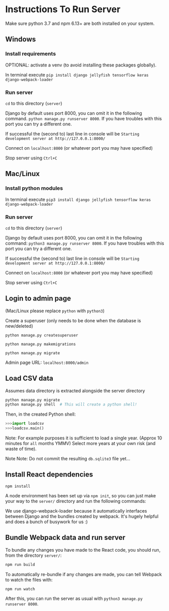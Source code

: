 # Instructions To Run Server

Make sure python 3.7 and npm 6.13+ are both installed on your system.

## Windows

### Install requirements

OPTIONAL: activate a venv (to avoid installing these packages globally).

In terminal execute 
`pip install django jellyfish tensorflow keras django-webpack-loader`


### Run server
`cd` to this directory (`server`)

Django by default uses port 8000, you can omit it in the following command.
`python manage.py runserver 8000`.
If you have troubles with this port you can try a different one.

If successful the (second to) last line in console will be
`Starting development server at http://127.0.0.1:8000/`

Connect on `localhost:8000` (or whatever port you may have specified)

Stop server using `Ctrl+C`

## Mac/Linux

### Install python modules
In terminal execute 
`pip3 install django jellyfish tensorflow keras django-webpack-loader`

### Run server
`cd` to this directory (`server`)

Django by default uses port 8000, you can omit it in the following command:
`python3 manage.py runserver 8000`.
If you have troubles with this port you can try a different one.

If successful the (second to) last line in console will be
`Starting development server at http://127.0.0.1:8000/`

Connect on `localhost:8000` (or whatever port you may have specified)

Stop server using `Ctrl+C`

## Login to admin page

(Mac/Linux please replace `python` with `python3`)

Create a superuser (only needs to be done when the database is new/deleted)

`python manage.py createsuperuser`

`python manage.py makemigrations`

`python manage.py migrate`

Admin page URL: `localhost:8000/admin`

## Load CSV data

Assumes data directory is extracted alongside the server directory

```bash
python manage.py migrate
python manage.py shell  # This will create a python shell!
```

Then, in the created Python shell:

```python
>>>import loadcsv
>>>loadcsv.main()
```

Note: For example purposes it is sufficient to load a single year.
(Approx 10 minutes for `all` months YMMV)
Select more years at your own risk (and waste of time).

Note Note: Do not commit the resulting `db.sqlite3` file yet...

## Install React dependencies

`npm install`

A node environment has been set up via `npm init`, so you can just make your way to the `server/` directory and run the following commands:

We use django-webpack-loader because it automatically interfaces between Django and the bundles created by webpack. It's hugely helpful and does a bunch of busywork for us :)

## Bundle Webpack data and run server

To bundle any changes you have made to the React code, you should run, from the directory `server/`:

```bash
npm run build
```

To automatically re-bundle if any changes are made, you can tell Webpack to watch the files with:

```bash
npm run watch
```

After this, you can run the server as usual with `python3 manage.py runserver 8000`.
